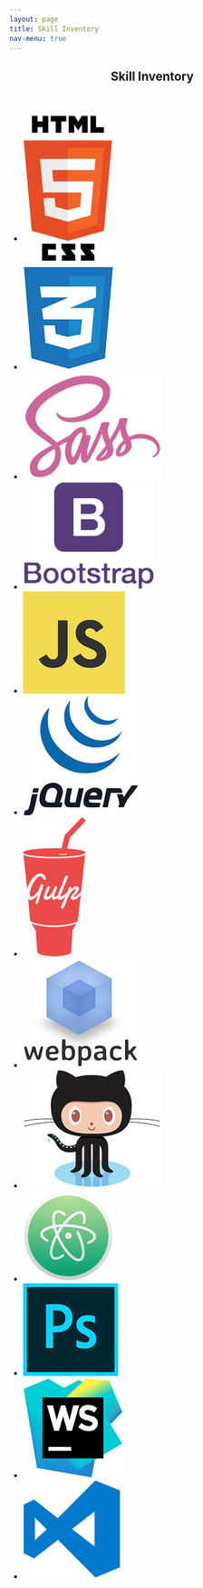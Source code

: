 ```yaml
---
layout: page
title: Skill Inventory
nav-menu: true
---
```


<!-- Main -->
<div id="main" class="alt">

<!-- One -->
<section id="one">
	<div class="inner">
		<header class="major">
			<h1>Skill Inventory</h1>
		</header>
		<ul class="skill-list">
            <li><img src="assets/images/skill/img_skill01.jpg" alt="HTML5" title="HTML5" /></li>
            <li><img src="assets/images/skill/img_skill02.jpg" alt="CSS3" title="CSS3" /></li>
            <li><img src="assets/images/skill/img_skill03.jpg" alt="SASS" title="SASS" /></li>
            <li><img src="assets/images/skill/img_skill04.jpg" alt="BOOTSTRAR" title="BOOTSTRAR" /></li>
            <li><img src="assets/images/skill/img_skill05.jpg" alt="JAVASCRIPT" title="JAVASCRIPT" /></li>
            <li><img src="assets/images/skill/img_skill06.jpg" alt="JQUERY" title="JQUERY" /></li>
            <li><img src="assets/images/skill/img_skill07.jpg" alt="GULP" title="GULP" /></li>
            <li><img src="assets/images/skill/img_skill08.jpg" alt="WEBPACK" title="WEBPACK" /></li>
            <li><img src="assets/images/skill/img_skill09.jpg" alt="GIT" title="GIT" /></li>
            <li><img src="assets/images/skill/img_skill10.jpg" alt="ATOM" title="ATOM" /></li>
            <li><img src="assets/images/skill/img_skill11.jpg" alt="PHOTOSHOP" title="PHOTOSHOP" /></li>
            <li><img src="assets/images/skill/img_skill12.jpg" alt="WEBSTROM" title="WEBSTROM" /></li>
            <li><img src="assets/images/skill/img_skill13.jpg" alt="VSCODE" title="VSCODE" /></li>
        </ul>
    </div>
</section>

</div>
